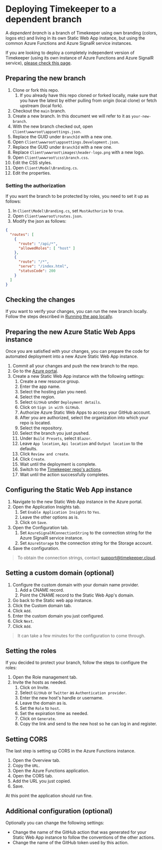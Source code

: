 # Deploying Timekeeper to a dependent branch

A _dependent branch_ is a branch of Timekeeper using own branding (colors, logos etc) and living in its own Static Web App instance, but using the common Azure Functions and Azure SignalR service instances.

If you are looking to deploy a completely independent version of Timekeeper (using its own instance of Azure Functions and Azure SignalR service), [please check this page](../independent-branch/index.md).

## Preparing the new branch

1. Clone or fork this repo.
    1. If you already have this repo cloned or forked locally, make sure that you have the latest by either pulling from origin (local clone) or fetch upstream (local fork).
1. Checkout the `main` branch.
1. Create a new branch. In this document we will refer to it as `your-new-branch`.
1. With the new branch checked out, open `Client\wwwroot\appsettings.json`.
1. Replace the GUID under `BranchId` with a new one.
1. Open `Client\wwwroot\appsettings.Development.json`.
1. Replace the GUID under `BranchId` with a new one.
1. Replace `Client\wwwroot\images\header-logo.png` with a new logo.
1. Open `Client\wwwroot\css\branch.css`.
1. Edit the CSS styles.
1. Open `Client\Model\Branding.cs`.
1. Edit the properties.

### Setting the authorization

If you want the branch to be protected by roles, you need to set it up as follows:

1. In `Client\Model\Branding.cs`, set `MustAuthorize` to `true`.
1. Open `Client\wwwroot\routes.json`.
1. Modify the json as follows:

```json
{
  "routes": [
    {
      "route": "/api/*",
      "allowedRoles": [ "host" ]
    },
    {
      "route": "/*",
      "serve": "/index.html",
      "statusCode": 200
    }
  ]
}
```

## Checking the changes

If you want to verify your changes, you can run the new branch locally. Follow the steps described in [Running the app locally](../running-locally/index.md).

## Preparing the new Azure Static Web Apps instance

Once you are satisfied with your changes, you can prepare the code for automated deployment into a new Azure Static Web App instance.

1. Commit all your changes and push the new branch to the repo.
1. Go to the [Azure portal](https://portal.azure.com/).
1. Create a new Static Web App instance with the following settings:
    1. Create a new resource group.
    1. Enter the app name.
    1. Select the hosting plan you need.
    1. Select the region.
    1. Select `GitHub` under `Deployment details`.
    1. Click on `Sign in with GitHub`.
    1. Authorize Azure Static Web Apps to access your GitHub account.
    1. After you are authorized, select the organization into which your repo is located.
    1. Select the repository.
    1. Select the branch you just pushed.
    1. Under `Build Presets`, select `Blazor`.
    1. Leave `App location`, `Api location` and `Output location` to the defaults.
    1. Click `Review and create`.
    1. Click `Create`.
    1. Wait until the deployment is complete.
    1. Switch to the [Timekeeper repo's actions](https://github.com/lbugnion/timekeeper/actions).
    1. Wait until the action successfully completes.

## Configuring the Static Web App instance

1. Navigate to the new Static Web App instance in the Azure portal.
1. Open the Application Insights tab.
    1. Set `Enable Application Insights` to `Yes`.
    1. Leave the other options as is.
    1. Click on `Save`.
1. Open the Configuration tab.
    1. Set `AzureSignalRConnectionString` to the connection string for the Azure SignalR service instance.
    1. Set `AzureStorage` to the connection string for the Storage account.
1. Save the configuration.

> To obtain the connection strings, contact [support@timekeeper.cloud](mailto:support@timekeeper.cloud).

## Setting a custom domain (optional)

1. Configure the custom domain with your domain name provider.
    1. Add a CNAME record.
    1. Point the CNAME record to the Static Web App's domain.
1. Go back to the Static web app instance.
1. Click the Custom domain tab.
1. Click `Add`.
1. Enter the custom domain you just configured.
1. Click `Next`.
1. Click `Add`.

> It can take a few minutes for the configuration to come through.

## Setting the roles

If you decided to protect your branch, follow the steps to configure the roles:

1. Open the Role management tab.
1. Invite the hosts as needed.
    1. Click on Invite.
    1. Select `GitHub` or `Twitter` as `Authentication provider`.
    1. Enter the new host's handle or username.
    1. Leave the domain as is.
    1. Set the `Role` to `host`.
    1. Set the expiration time as needed.
    1. Click on `Generate`.
    1. Copy the link and send to the new host so he can log in and register.

## Setting CORS

The last step is setting up CORS in the Azure Functions instance.

1. Open the Overview tab.
1. Copy the `URL`.
1. Open the Azure Functions application.
1. Open the CORS tab.
1. Add the URL you just copied.
1. Save.

At this point the application should run fine.

## Additional configuration (optional)

Optionally you can change the following settings:

- Change the name of the GitHub action that was generated for your Static Web App instance to follow the conventions of the other actions.
- Change the name of the GitHub token used by this action.
